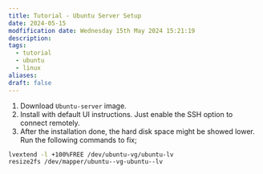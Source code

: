 ```yaml
---
title: Tutorial - Ubuntu Server Setup
date: 2024-05-15
modfification date: Wednesday 15th May 2024 15:21:19
description: 
tags:
  - tutorial
  - ubuntu
  - linux
aliases: 
draft: false
---
```

1. Download `Ubuntu-server` image.
2. Install with default UI instructions. Just enable the SSH option to connect remotely.
3. After the installation done, the hard disk space might be showed lower. Run the following commands to fix;
``` bash
lvextend -l +100%FREE /dev/ubuntu-vg/ubuntu-lv
resize2fs /dev/mapper/ubuntu--vg-ubuntu--lv
```

